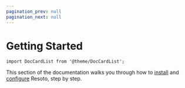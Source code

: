 ```yaml
---
pagination_prev: null
pagination_next: null
---
```


<head>
<script type="application/ld+json">
{JSON.stringify({
  '@context': 'https://schema.org',
  '@type': 'FAQPage',
  mainEntity: [
    {
      '@type': 'Question',
      name: 'How do I install Resoto?',
      acceptedAnswer: {
        '@type': 'Answer',
        text: 'Resoto can be deployed to AWS or installed via Docker, Kubernetes, or pip.',
      },
    },
    {
      '@type': 'Question',
      name: 'How do I launch Resoto?',
      acceptedAnswer: {
        '@type': 'Answer',
        text: 'Resoto has both a web interface (Resoto UI) and CLI (Resoto Shell).',
      },
    },
    {
      '@type': 'Question',
      name: 'How do I configure Resoto?',
      acceptedAnswer: {
        '@type': 'Answer',
        text: 'Resoto can be configured using its web interface (Resoto UI) or CLI (config command in Resoto Shell).',
      },
    },
  ],
})}
</script>
</head>

# Getting Started

```mdx-code-block
import DocCardList from '@theme/DocCardList';
```

This section of the documentation walks you through how to [install](./install-resoto/index.md) and [configure](./configure-resoto/index.md) Resoto, step by step.

<DocCardList />
